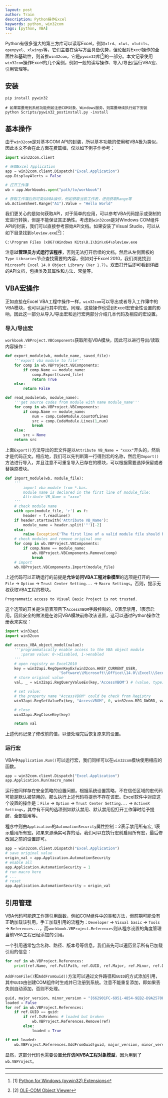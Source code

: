 ```yaml
---
layout: post
author: Train
description: Python操作Excel
keywords: python, win32com
tags: [python, VBA]
---
```


Python有很多强大的第三方库可以读写Excel，例如`xlrd`、`xlwt`、`xlutils`、`openpyxl`、`xlwings`等，它们主要在读写方面具备优势，但论起对Excel操作的全面性和基础性，则首推`win32com`，它是`pywin32`库[[^1]]的一部分。本文记录使用`win32com`操作Excel的几个案例，例如一般的读写操作、导入/导出/运行VBA宏、引用管理等。

## 安装

```
pip install pywin32

# 如果需要用到系统功能例如注册COM对象、Windows服务，则需要继续执行如下安装
python Scripts/pywin32_postinstall.py -install
```

## 基本操作

由于`win32com`是对基本COM API的封装，所以基本功能的使用和VBA极为类似，因此本文不会在此方面花费篇幅，仅以如下例子作参考：

```python
import win32com.client

# 获取Excel Application
app = win32com.client.Dispatch("Excel.Application")
app.DisplayAlerts = False

# 打开工作簿
wb = app.Workbooks.open("path/to/workbook")

# 获取工作簿后则可类似VBA操作，例如获取当前工作表，进而获取Range等
wb.ActiveSheet.Range("A1").Value = "Hello World"

```

我们更关心的是如何获取API，对于简单的应用，可以参考VBA代码提示或录制的宏进行转换，但是不能保证其正确性。考虑到`win32com`是对Windows COM组件API的封装，我们可以直接参考原始API文档。如果安装了Visual Studio，可以从如下目录找到`oleview.exe`[[^2]]：

```
C:\Program Files (x86)\Windows Kits\8.1\bin\x64\oleview.exe
```

注意**以管理员方式运行该程序**，否则无法打开后续的文档。然后从左侧面板的`Type Libraries`节点查找需要的内容，例如对于Excel 2010，我们浏览找到`Microsoft Excel 14.0 Object Library (Ver 1.7)`。双击打开后即可看到详细的API文档，包括类及其属性和方法、常量等。


## VBA宏操作

正如直接在Excel VBA工程中操作一样，`win32com`可以导出或者导入工作簿中的VBA模块，也可以运行其中的宏。同理，这些操作也受到Excel宏安全性设置的影响，因此这一部分从导入/导出宏和运行宏两部分介绍几本代码及相应的宏设置。

### 导入/导出宏

`workbook.VBProject.VBComponents`获取所有VBA模块，因此可以进行导出/读取内容操作：

```python
def export_module(wb, module_name, saved_file):
    '''export vba module to file'''
    for comp in wb.VBProject.VBComponents:
        if comp.Name == module_name:
            comp.Export(saved_file)
            return True
    else:
        return False

def read_module(wb, module_name):
    '''get source codes from module with name module_name'''
    for comp in wb.VBProject.VBComponents:
        if comp.Name == module_name:
            num = comp.CodeModule.CountOfLines
            src = comp.CodeModule.Lines(1,num)
            break
    else:
        src = None
    return src
```

上面`Export()`方法导出的宏文件是以`Attribute VB_Name = "xxxx"`开头的，然后才是代码正文。相应地，我们可以先判断第一行得到宏的名称，然后用`Import()`方法进行导入，并且注意不可重复导入已存在的模块，可以根据需要选择保留或者替换原模块。

```python
def import_module(wb, module_file):
    '''
        import vba module from *.bas.
        module name is declared in the first line of module_file:
        Attribute VB_Name = "xxxx"
    '''
    # check module name
    with open(module_file, 'r') as f:
        header = f.readline()
    if header.startswith('Attribute VB_Name'):
        module_name = header.split('"')[-2]
    else:
        raise Exception('The first line of a valid module file should be: Attribute VB_Name = "xxxx"')
    # check modules and remove original one
    for comp in wb.VBProject.VBComponents:
        if comp.Name == module_name:
            wb.VBProject.VBComponents.Remove(comp)
            break
    # import 
    wb.VBProject.VBComponents.Import(module_file)
```

上述代码可以正确运行的前提是**允许访问VBA工程对象模型**的选项是打开的——`File` -> `Option` -> `Trust Center Setting...` -> `Macro Settings`。否则，提示无权获取VBA工程的模块。

```
Programmatic access to Visual Basic Project is not trusted.
```

这个选项的开关是注册表项目下`AccessVBOM`字段控制的，0表示禁用，1表示启用。因此安全的做法是在访问VBA模块前修改该设置，这可以通过Python操作注册表来实现：

```python
import win32api
import win32con

def access_VBA_object_model(value):
    '''programmatically enable access to the VBA object module
       :param value: 0->disabled, 1->enabled
    '''
    # open registry on Excel2010
    key = win32api.RegOpenKeyEx(win32con.HKEY_CURRENT_USER,
                        'Software\\Microsoft\\Office\\14.0\\Excel\\Security', 0, win32con.KEY_ALL_ACCESS)
    # store original value
    val, _ = win32api.RegQueryValueEx(key,'AccessVBOM') # (value, type)

    # set value:
    # the property name "AccessVBOM" could be check from Registry
    win32api.RegSetValueEx(key, "AccessVBOM", 0, win32con.REG_DWORD, value)

    # close
    win32api.RegCloseKey(key)

    return val
```

上述代码记录了修改前的值，以便处理完后恢复原来的设置。


### 运行宏

VBA中`Application.Run()`可以运行宏，我们同样可以在`win32com`模块使用相应的函数。

```python
app = win32com.client.Dispatch("Excel.Application")
app.Application.Run(macro_name)
```

运行宏同样存在安全策略的设置问题。根据系统设置策略，不在信任区域的宏代码可能是默认被禁用的，那么执行上述代码将提示不存在该宏。Excel软件中对应这个设置的操作是：`File` -> `Option` -> `Trust Center Setting...` -> `ActiveX Settings`，其中有不同的选项例如默认禁用、默认禁用但打开工作簿时给予提醒、全部启用等。

程序中则由`Application`的`AutomationSecurity`属性控制：2表示禁用所有宏, 1表示启用所有宏。如果来源确实可靠的话，我们可以在执行宏前启用所有宏，最后修改回之前的设置即可。

```python
app = win32com.client.Dispatch("Excel.Application")
# save original value
origin_val = app.Application.AutomationSecurity
# enable all
app.Application.AutomationSecurity = 1
# run macro here
# ...
# reset
app.Application.AutomationSecurity = origin_val
```

## 引用管理

VBA代码可能跨工作簿引用函数，例如COM组件中的类和方法，但前期可能没有正确加载该引用。手工加载引用的流程为：`Developer` -> `Visual basic` -> `Tools` -> `References...`，而`workbook.VBProject.References`则从程序设置的角度管理当前VBA工程已经添加的引用。

一个引用通常包含名称、路径、版本号等信息，我们首先可以遍历显示所有已加载引用的信息：

```python
for ref in wb.VBProject.References:
    print(ref.Name, ref.FullPath, ref.GUID, ref.Major, ref.Minor, ref.Description)
```

`AddFromFile()`和`AddFromGuid()`方法可以通过文件路径和`GUID`的方式添加引用，其中`GUID`由创建COM组件时生成并已注册到系统。注意不能重复添加，即如果丢失则自动添加，否则不处理。

```python
guid, major_version, minor_version = "{662901FC-6951-4854-9EB2-D9A2570F2B2E}", 1, 0
loaded = False
for ref in wb.VBProject.References:
    if ref.GUID == guid:
        if ref.IsBroken: # loaded but broken
            wb.VBProject.References.Remove(ref)
        else:
            loaded = True

if not loaded:
    wb.VBProject.References.AddFromGuid(guid, major_version, minor_version)
```

显然，这部分代码也需要设置**允许访问VBA工程对象模型**，因为用到了`wb.VBProject`。

---

[^1]: [1] [Python for Windows (pywin32) Extensions](https://github.com/mhammond/pywin32)
[^2]: [2] [OLE-COM Object Viewer](https://docs.microsoft.com/zh-cn/windows/desktop/com/ole-com-object-viewer)